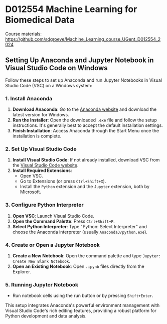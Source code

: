 # D012554 Machine Learning for Biomedical Data

Course materials: https://github.com/sdgroeve/Machine_Learning_course_UGent_D012554_2024

## Setting Up Anaconda and Jupyter Notebook in Visual Studio Code on Windows

Follow these steps to set up Anaconda and run Jupyter Notebooks in Visual Studio Code (VSC) on a Windows system:

### 1. Install Anaconda

1. **Download Anaconda**: Go to the [Anaconda website](https://www.anaconda.com/products/individual) and download the latest version for Windows.
2. **Run the Installer**: Open the downloaded `.exe` file and follow the setup instructions. It's generally best to accept the default installation settings.
3. **Finish Installation**: Access Anaconda through the Start Menu once the installation is complete.

### 2. Set Up Visual Studio Code

1. **Install Visual Studio Code**: If not already installed, download VSC from the [Visual Studio Code website](https://code.visualstudio.com/).
2. **Install Required Extensions**:
   - Open VSC.
   - Go to Extensions (or press `Ctrl+Shift+X`).
   - Install the `Python` extension and the `Jupyter` extension, both by Microsoft.

### 3. Configure Python Interpreter

1. **Open VSC**: Launch Visual Studio Code.
2. **Open the Command Palette**: Press `Ctrl+Shift+P`.
3. **Select Python Interpreter**: Type "Python: Select Interpreter" and choose the Anaconda interpreter (usually `Anaconda3/python.exe`).

### 4. Create or Open a Jupyter Notebook

1. **Create a New Notebook**: Open the command palette and type `Jupyter: Create New Blank Notebook`.
2. **Open an Existing Notebook**: Open `.ipynb` files directly from the Explorer.

### 5. Running Jupyter Notebook

- Run notebook cells using the run button or by pressing `Shift+Enter`.

This setup integrates Anaconda's powerful environment management with Visual Studio Code's rich editing features, providing a robust platform for Python development and data analysis.
